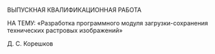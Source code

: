 ВЫПУСКНАЯ КВАЛИФИКАЦИОННАЯ РАБОТА

НА ТЕМУ:
«Разработка программного модуля загрузки-сохранения технических растровых изображений»

Д. С. Корешков
